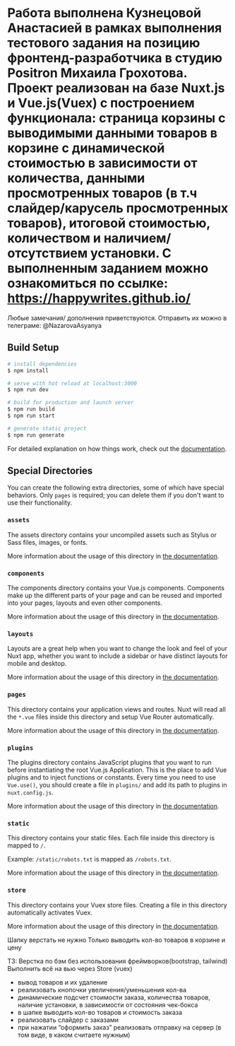 # Работа выполнена Кузнецовой Анастасией в рамках выполнения тестового задания на позицию фронтенд-разработчика в студию Positron Михаила Грохотова. Проект реализован на базе Nuxt.js и Vue.js(Vuex) с построением функционала: страница корзины с выводимыми данными товаров в корзине с динамической стоимостью в зависимости от количества, данными просмотренных товаров (в т.ч слайдер/карусель просмотренных товаров), итоговой стоимостью, количеством и наличием/отсутствием установки. С выполненным заданием можно ознакомиться по ссылке: https://happywrites.github.io/ 
Любые замечания/ дополнения приветствуются. Отправить их можно в телеграме: @NazarovaAsyanya

## Build Setup

```bash
# install dependencies
$ npm install

# serve with hot reload at localhost:3000
$ npm run dev

# build for production and launch server
$ npm run build
$ npm run start

# generate static project
$ npm run generate
```

For detailed explanation on how things work, check out the [documentation](https://nuxtjs.org).

## Special Directories

You can create the following extra directories, some of which have special behaviors. Only `pages` is required; you can delete them if you don't want to use their functionality.

### `assets`

The assets directory contains your uncompiled assets such as Stylus or Sass files, images, or fonts.

More information about the usage of this directory in [the documentation](https://nuxtjs.org/docs/2.x/directory-structure/assets).

### `components`

The components directory contains your Vue.js components. Components make up the different parts of your page and can be reused and imported into your pages, layouts and even other components.

More information about the usage of this directory in [the documentation](https://nuxtjs.org/docs/2.x/directory-structure/components).

### `layouts`

Layouts are a great help when you want to change the look and feel of your Nuxt app, whether you want to include a sidebar or have distinct layouts for mobile and desktop.

More information about the usage of this directory in [the documentation](https://nuxtjs.org/docs/2.x/directory-structure/layouts).


### `pages`

This directory contains your application views and routes. Nuxt will read all the `*.vue` files inside this directory and setup Vue Router automatically.

More information about the usage of this directory in [the documentation](https://nuxtjs.org/docs/2.x/get-started/routing).

### `plugins`

The plugins directory contains JavaScript plugins that you want to run before instantiating the root Vue.js Application. This is the place to add Vue plugins and to inject functions or constants. Every time you need to use `Vue.use()`, you should create a file in `plugins/` and add its path to plugins in `nuxt.config.js`.

More information about the usage of this directory in [the documentation](https://nuxtjs.org/docs/2.x/directory-structure/plugins).

### `static`

This directory contains your static files. Each file inside this directory is mapped to `/`.

Example: `/static/robots.txt` is mapped as `/robots.txt`.

More information about the usage of this directory in [the documentation](https://nuxtjs.org/docs/2.x/directory-structure/static).

### `store`

This directory contains your Vuex store files. Creating a file in this directory automatically activates Vuex.

More information about the usage of this directory in [the documentation](https://nuxtjs.org/docs/2.x/directory-structure/store).


Шапку верстать не нужно
Только выводить кол-во товаров в корзине и цену

ТЗ:
Верстка по бэм
без использования фреймворков(bootstrap, tailwind)
Выполнить всё на вью через Store (vuex)
- вывод товаров и их удаление
- реализовать кнопочки увеличения/уменьшения кол-ва
- динамические подсчет стоимости заказа, количества товаров, наличие установки, в зависимости от состояния чек-бокса
- в шапке выводить кол-во товаров и стоимость заказа
- реализовать слайдер с заказами
- при нажатии “оформить заказ” реализовать отправку на сервер (в том виде, в каком считаете нужным)



